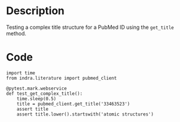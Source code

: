 # Description
Testing a complex title structure for a PubMed ID using the `get_title` method.

# Code
```
import time
from indra.literature import pubmed_client

@pytest.mark.webservice
def test_get_complex_title():
    time.sleep(0.5)
    title = pubmed_client.get_title('33463523')
    assert title
    assert title.lower().startswith('atomic structures')

```
